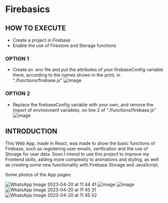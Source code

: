 # Firebasics

## HOW TO EXECUTE
- Create a project in Firebase
- Enable the use of Firestore and Storage functions

### OPTION 1
- Create an .env file and put the attributes of your firebaseConfig variable there, according to the names shown in the print, in "./functions/firebase.js"
![image](https://github.com/lucas7maciel/Firebasics/assets/80663597/bf49898e-35d6-4f7e-a0ff-094606419ab4)

### OPTION 2
- Replace the firebaseConfig variable with your own, and remove the import of environment variables, on line 2 of "./functions/firebase.js"
![image](https://github.com/lucas7maciel/Firebasics/assets/80663597/133950da-141a-4185-bb72-13aaecbf395e)

## INTRODUCTION
This Web App, made in React, was made to show the basic functions of Firebase, such as registering user emails, verification and the use of Storage for user data.
Soon I intend to use this project to improve my Frontend skills, adding more complexity to animations and styling, as well as creating some new functionality with Firebase Storage and JavaScript.

Some photos of the App pages:

![WhatsApp Image 2023-04-20 at 11 44 41](https://user-images.githubusercontent.com/80663597/233403972-9cb5c533-d15a-49df-8c19-c5bdc899ead0.jpeg)
![image](https://github.com/lucas7maciel/Firebasics/assets/80663597/c1a2e6e7-b7b7-42e2-9c6f-260801df382f)
![image](https://github.com/lucas7maciel/Firebasics/assets/80663597/73e6b511-9aee-48bd-b003-05342c8e9ca0)
![WhatsApp Image 2023-04-20 at 11 45 31](https://user-images.githubusercontent.com/80663597/233403940-d6c88de7-be2a-4c37-9815-261a4e529bd7.jpeg)
![WhatsApp Image 2023-04-20 at 11 45 02](https://user-images.githubusercontent.com/80663597/233403947-418b615e-42c4-4bc0-93a0-2e7d5ac7ccd1.jpeg)
